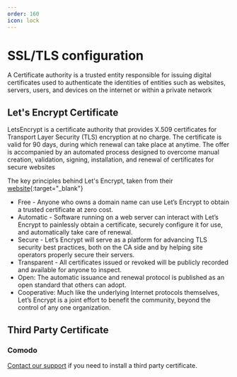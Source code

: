 ```yaml
---
order: 160
icon: lock
---
```


# SSL/TLS configuration

A Certificate authority is a trusted entity responsible for issuing digital certificates used to authenticate the identities of entities such as websites, servers, users, and devices on the internet or within a private network

## Let's Encrypt Certificate

LetsEncrypt is a certificate authority that provides X.509 certificates for Transport Layer Security (TLS) encryption at no charge. The certificate is valid for 90 days, during which renewal can take place at anytime. The offer is accompanied by an automated process designed to overcome manual creation, validation, signing, installation, and renewal of certificates for secure websites 

The key principles behind Let's Encrypt, taken from their [website](https://letsencrypt.org/){:target="_blank"}
* Free - Anyone who owns a domain name can use Let’s Encrypt to obtain a trusted certificate at zero cost.
* Automatic - Software running on a web server can interact with Let’s Encrypt to painlessly obtain a certificate, securely configure it for use, and automatically take care of renewal.
* Secure - Let’s Encrypt will serve as a platform for advancing TLS security best practices, both on the CA side and by helping site operators properly secure their servers.
* Transparent - All certificates issued or revoked will be publicly recorded and available for anyone to inspect.
* Open: The automatic issuance and renewal protocol is published as an open standard that others can adopt.
* Cooperative: Much like the underlying Internet protocols themselves, Let’s Encrypt is a joint effort to benefit the community, beyond the control of any one organization.

## Third Party Certificate

### Comodo

[Contact our support](../support/standard_support) if you need to install a third party certificate.
